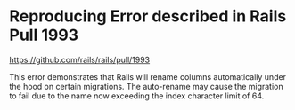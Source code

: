 Reproducing Error described in Rails Pull 1993
=============================================

https://github.com/rails/rails/pull/1993

This error demonstrates that Rails will rename columns automatically under the hood on certain migrations. The auto-rename may cause the migration to fail due to the name now exceeding the index character limit of 64.
